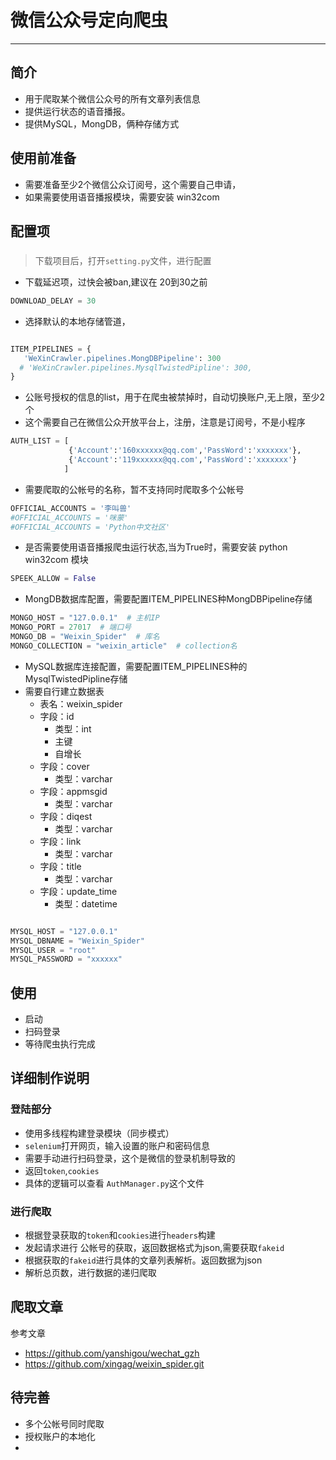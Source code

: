 
# 微信公众号定向爬虫
-----------

## 简介

* 用于爬取某个微信公众号的所有文章列表信息
* 提供运行状态的语音播报。
* 提供MySQL，MongDB，俩种存储方式


## 使用前准备

* 需要准备至少2个微信公众订阅号，这个需要自己申请，
* 如果需要使用语音播报模块，需要安装 win32com


## 配置项

### 
> 下载项目后，打开`setting.py`文件，进行配置
* 下载延迟项，过快会被ban,建议在 20到30之前
```python
DOWNLOAD_DELAY = 30
```
* 选择默认的本地存储管道，
```python

ITEM_PIPELINES = {
   'WeXinCrawler.pipelines.MongDBPipeline': 300
  # 'WeXinCrawler.pipelines.MysqlTwistedPipline': 300,
}
```

* 公账号授权的信息的list，用于在爬虫被禁掉时，自动切换账户,无上限，至少2个
* 这个需要自己在微信公众开放平台上，注册，注意是订阅号，不是小程序
```python
AUTH_LIST = [
             {'Account':'160xxxxxx@qq.com','PassWord':'xxxxxxx'},
             {'Account':'119xxxxxx@qq.com','PassWord':'xxxxxxx'}
            ]
```


* 需要爬取的公帐号的名称，暂不支持同时爬取多个公帐号
```python
OFFICIAL_ACCOUNTS = '李叫兽'
#OFFICIAL_ACCOUNTS = '咪蒙'
#OFFICIAL_ACCOUNTS = 'Python中文社区'
```
* 是否需要使用语音播报爬虫运行状态,当为True时，需要安装 python win32com 模块
```python
SPEEK_ALLOW = False
```

* MongDB数据库配置，需要配置ITEM_PIPELINES种MongDBPipeline存储
```python
MONGO_HOST = "127.0.0.1"  # 主机IP
MONGO_PORT = 27017  # 端口号
MONGO_DB = "Weixin_Spider"  # 库名
MONGO_COLLECTION = "weixin_article"  # collection名
```
* MySQL数据库连接配置，需要配置ITEM_PIPELINES种的MysqlTwistedPipline存储
* 需要自行建立数据表
  * 表名：weixin_spider
  * 字段：id
     * 类型：int
     * 主键
     * 自增长
  * 字段：cover
     * 类型：varchar
  * 字段：appmsgid
     * 类型：varchar
  * 字段：diqest
     * 类型：varchar 
  * 字段：link
     * 类型：varchar
  * 字段：title
     * 类型：varchar  
  * 字段：update_time
     * 类型：datetime   
```python

MYSQL_HOST = "127.0.0.1"
MYSQL_DBNAME = "Weixin_Spider"
MYSQL_USER = "root"
MYSQL_PASSWORD = "xxxxxx"
```
## 使用

* 启动
* 扫码登录
* 等待爬虫执行完成


## 详细制作说明

### 登陆部分

* 使用多线程构建登录模块（同步模式）
* `selenium`打开网页，输入设置的账户和密码信息
* 需要手动进行扫码登录，这个是微信的登录机制导致的
* 返回`token`,`cookies`
* 具体的逻辑可以查看 `AuthManager.py`这个文件

### 进行爬取

* 根据登录获取的`token`和`cookies`进行`headers`构建
* 发起请求进行 公帐号的获取，返回数据格式为json,需要获取`fakeid`
* 根据获取的`fakeid`进行具体的文章列表解析。返回数据为json
* 解析总页数，进行数据的递归爬取
 
## 爬取文章
参考文章 
* https://github.com/yanshigou/wechat_gzh
* https://github.com/xingag/weixin_spider.git
## 待完善

* 多个公帐号同时爬取
* 授权账户的本地化
* 